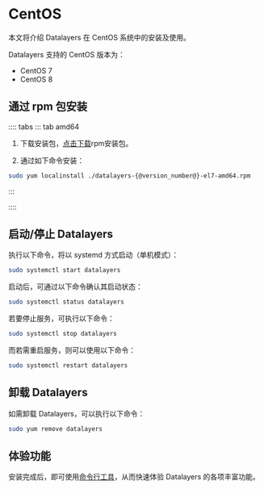 # CentOS

本文将介绍 Datalayers 在 CentOS 系统中的安装及使用。

Datalayers 支持的 CentOS 版本为：
- CentOS 7
- CentOS 8

## 通过 rpm 包安装

:::: tabs
::: tab amd64
1. 下载安装包，<a href="https://docs.datalayers.cn/public/centos/datalayers-{@version_number@}-el7-amd64.rpm" download="datalayers-{@version_number@}-el7-amd64.rpm">点击下载</a>rpm安装包。

2. 通过如下命令安装：
``` bash
sudo yum localinstall ./datalayers-{@version_number@}-el7-amd64.rpm
```
:::


::::

## 启动/停止 Datalayers

执行以下命令，将以 systemd 方式启动（单机模式）：
``` bash
sudo systemctl start datalayers
```

启动后，可通过以下命令确认其启动状态：
``` bash
sudo systemctl status datalayers
```

若要停止服务，可执行以下命令：
``` bash
sudo systemctl stop datalayers
```

而若需重启服务，则可以使用以下命令：
``` bash
sudo systemctl restart datalayers
```

## 卸载 Datalayers
如需卸载 Datalayers，可以执行以下命令：
``` bash
sudo yum remove datalayers
```


## 体验功能

安装完成后，即可使用[命令行工具](./command-line-tool.md)，从而快速体验 Datalayers 的各项丰富功能。

